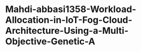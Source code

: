 # Mahdi-abbasi1358-Workload-Allocation-in-IoT-Fog-Cloud-Architecture-Using-a-Multi-Objective-Genetic-A